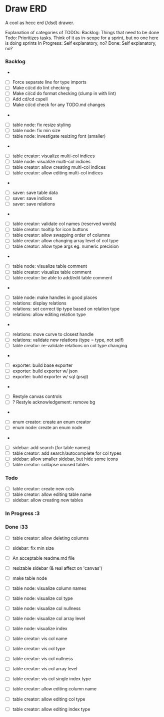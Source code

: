 # Draw ERD

A cool as hecc erd (/dsd) drawer.

Explanation of categories of TODOs:
    Backlog: Things that need to be done
    Todo: Prioritizes tasks. Think of it as in-scope for a sprint, but no one here is doing sprints
    In Progress: Self explanatory, no?
    Done: Self explanatory, no?

### Backlog

- <!-- Lint/CICD Stuff -->  
- [ ] Force separate line for type imports  
- [ ] Make ci/cd do lint checking  
- [ ] Make ci/cd do format checking (clump in with lint)  
- [ ] Add  cd/cd cspell  
- [ ] Make ci/cd check for any TODO.md changes  
- <!-- Table Node Styling -->  
- [ ] table node: fix resize styling  
- [ ] table node: fix min size  
- [ ] table node: investigate resizing font (smaller)  
- <!-- Multi-Col indices -->  
- [ ] table creator: visualize multi-col indices  
- [ ] table node: visualize multi-col indices  
- [ ] table creator: allow creating multi-col indices  
- [ ] table creator: allow editing multi-col indices  
- <!-- Saver -->  
- [ ] saver: save table data  
- [ ] saver: save indices  
- [ ] saver: save relations  
- <!-- Table Creator improvements -->  
- [ ] table creator: validate col names (reserved words)  
- [ ] table creator: tooltip for icon buttons  
- [ ] table creator: allow swapping order of columns  
- [ ] table creator: allow changing array level of col type  
- [ ] table creator: allow type args eg. numeric precision  
- <!-- Table Comment -->  
- [ ] table node: visualize table comment  
- [ ] table creator: visualize table comment  
- [ ] table creator: be able to add/edit table comment  
- <!-- Relation Support -->  
- [ ] table node: make handles in good places  
- [ ] relations: display relations  
- [ ] relations: set correct tip type based on relation type  
- [ ] relations: allow editing relation type  
- <!-- Relations improvements -->  
- [ ] relations: move curve to closest handle  
- [ ] relations: validate new relations (type = type, not self)  
- [ ] table creator: re-validate relations on col type changing  
- <!-- Exporter -->  
- [ ] exporter: build base exporter  
- [ ] exporter: build exporter w/ json  
- [ ] exporter: build exporter w/ sql (psql)  
- <!-- Styling -->  
- [ ] Restyle canvas controls  
- [ ] ? Restyle acknowledgement: remove bg  
- <!-- Enum Support -->  
- [ ] enum creator: create an enum creator  
- [ ] enum node: create an enum node  
- <!-- Table Creator Improvements part 2 -->  
- [ ] sidebar: add search (for table names)  
- [ ] table creator: add search/autocomplete for col types  
- [ ] sidebar: allow smaller sidebar, but hide some icons  
- [ ] table creator: collapse unused tables  

### Todo

- [ ] table creator: create new cols  
- [ ] table creator: allow editing table name  
- [ ] sidebar: allow creating new tables  

### In Progress :3


### Done :33

- [ ] table creator: allow deleting columns  
- [ ] sidebar: fix min size  
- [ ] An acceptable readme.md file  
- [ ] resizable sidebar (& real affect on 'canvas')  
- [ ] make table node  
- [ ] table node: visualize column names  
- [ ] table node: visualize col type  
- [ ] table node: visualize col nullness  
- [ ] table node: visualize col array level  
- [ ] table node: visualize index  
- [ ] table creator: vis col name  
- [ ] table creator: vis col type  
- [ ] table creator: vis col nullness  
- [ ] table creator: vis col array level  
- [ ] table creator: vis col single index type  
- [ ] table creator: allow editing column name  
- [ ] table creator: allow editing col type  
- [ ] table creator: allow editing index type  

